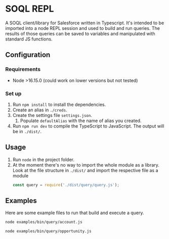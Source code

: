# SOQL REPL
A SOQL client/library for Salesforce written in Typescript. It's intended to be imported into a node REPL session and used to build and run queries. The results of those queries can be saved to variables and manipulated with standard JS functions.

## Configuration
### Requirements
* Node >16.15.0 (could work on lower versions but not tested)

### Set up
1. Run ```npm install``` to install the dependencies.
2. Create an alias in ```./creds```.
3. Create the settings file ```settings.json```.
   1. Populate ```defaultAlias``` with the name of alias you created.
4. Run ```npm run dev``` to compile the TypeScript to JavaScript. The output will be in ```./dist/```.

## Usage
1. Run ```node``` in the project folder.
2. At the moment there's no way to import the whole module as a library. Look at the file structure in ```./dist/``` and import the respective file as a module
   ```js
   const query = require('./dist/query/query.js');
   ```

## Examples
Here are some example files to run that build and execute a query.
```bash
node examples/bin/query/account.js
```
```bash
node examples/bin/query/opportunity.js
```